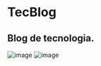 # TecBlog

## Blog de tecnologia.

![image](https://user-images.githubusercontent.com/62448232/224133573-92ca16bb-aa59-4563-a802-175bbf31cb57.png)
![image](https://user-images.githubusercontent.com/62448232/224133622-d5de70d1-8480-4f8d-a243-446397d0f71c.png)

